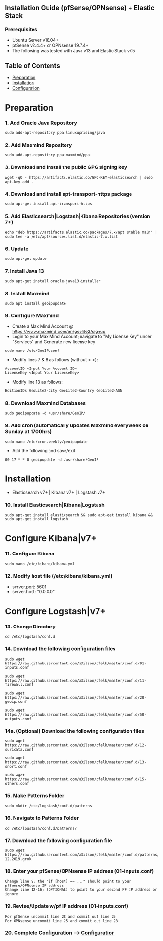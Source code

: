 ## Installation Guide (pfSense/OPNsense) + Elastic Stack 

### Prerequisites
- Ubuntu Server v18.04+
- pfSense v2.4.4+ or OPNsense 19.7.4+
- The following was tested with Java v13 and Elastic Stack v7.5

## Table of Contents

- [Preparation](#preparation)
- [Installation](#installation)
- [Configuration](#configuration)

# Preparation

### 1. Add Oracle Java Repository
```
sudo add-apt-repository ppa:linuxuprising/java
```

### 2. Add Maxmind Repository
```
sudo add-apt-repository ppa:maxmind/ppa
```

### 3. Download and install the public GPG signing key
```
wget -qO - https://artifacts.elastic.co/GPG-KEY-elasticsearch | sudo apt-key add -
```

### 4. Download and install apt-transport-https package
```
sudo apt-get install apt-transport-https
```

### 5. Add Elasticsearch|Logstash|Kibana Repositories (version 7+)
```
echo "deb https://artifacts.elastic.co/packages/7.x/apt stable main" | sudo tee -a /etc/apt/sources.list.d/elastic-7.x.list
```

### 6. Update
```
sudo apt-get update
```

### 7. Install Java 13
```
sudo apt-get install oracle-java13-installer
```

### 8. Install Maxmind
```
sudo apt install geoipupdate
```

### 9. Configure Maxmind
- Create a Max Mind Account @ https://www.maxmind.com/en/geolite2/signup
- Login to your Max Mind Account; navigate to "My License Key" under "Services" and Generate new license key
```
sudo nano /etc/GeoIP.conf
```
- Modify lines 7 & 8 as follows (without < >):
```
AccountID <Input Your Account ID>
LicenseKey <Input Your LicenseKey>
```
- Modify line 13 as follows:
```
EditionIDs GeoLite2-City GeoLite2-Country GeoLite2-ASN
```

### 8. Download Maxmind Databases
```
sudo geoipupdate -d /usr/share/GeoIP/
```

### 9. Add cron (automatically updates Maxmind everyweek on Sunday at 1700hrs)
```
sudo nano /etc/cron.weekly/geoipupdate
```
- Add the following and save/exit
```
00 17 * * 0 geoipupdate -d /usr/share/GeoIP
```

# Installation
- Elasticsearch v7+ | Kibana v7+ | Logstash v7+

### 10. Install Elasticsearch|Kibana|Logstash
```
sudo apt-get install elasticsearch && sudo apt-get install kibana && sudo apt-get install logstash
```

# Configure Kibana|v7+

### 11. Configure Kibana
```
sudo nano /etc/kibana/kibana.yml
```

### 12. Modify host file (/etc/kibana/kibana.yml)
- server.port: 5601
- server.host: "0.0.0.0"

# Configure Logstash|v7+

### 13. Change Directory
```
cd /etc/logstash/conf.d
```

### 14. Download the following configuration files
```
sudo wget https://raw.githubusercontent.com/a3ilson/pfelk/master/conf.d/01-inputs.conf
```
```
sudo wget https://raw.githubusercontent.com/a3ilson/pfelk/master/conf.d/11-firewall.conf
```
```
sudo wget https://raw.githubusercontent.com/a3ilson/pfelk/master/conf.d/20-geoip.conf
```
```
sudo wget https://raw.githubusercontent.com/a3ilson/pfelk/master/conf.d/50-outputs.conf
```
### 14a. (Optional) Download the following configuration files
```
sudo wget https://raw.githubusercontent.com/a3ilson/pfelk/master/conf.d/12-suricata.conf
```
```
sudo wget https://raw.githubusercontent.com/a3ilson/pfelk/master/conf.d/13-snort.conf
```
```
sudo wget https://raw.githubusercontent.com/a3ilson/pfelk/master/conf.d/15-others.conf
```


### 15. Make Patterns Folder
```
sudo mkdir /etc/logstash/conf.d/patterns
```

### 16. Navigate to Patterns Folder
```
cd /etc/logstash/conf.d/patterns/
```

### 17. Download the following configuration file
```
sudo wget https://raw.githubusercontent.com/a3ilson/pfelk/master/conf.d/patterns/pf-12.2019.grok
```

### 18. Enter your pfSense/OPNsense IP address (01-inputs.conf)
```
Change line 9; the "if [host] =~ ..." should point to your pfSense/OPNsense IP address
Change line 12-16; (OPTIONAL) to point to your second PF IP address or ignore
```

### 19. Revise/Update w/pf IP address (01-inputs.conf)
```
For pfSense uncommit line 28 and commit out line 25
For OPNsense uncommit line 25 and commit out line 28
```
### 20. Complete Configuration --> [Configuration](https://github.com/a3ilson/pfelk/wiki/2---%5BConfiguration%5D)
